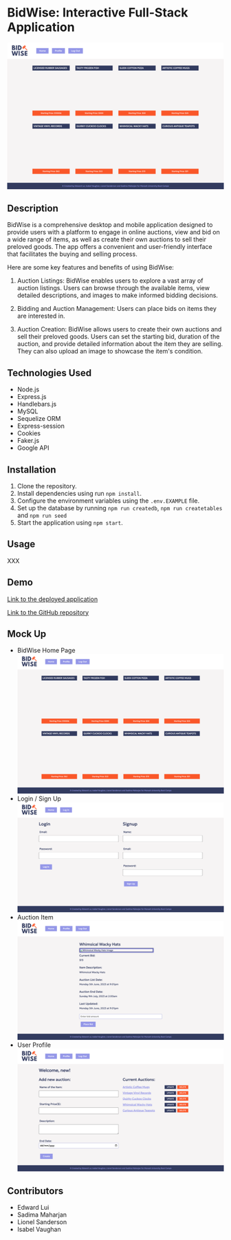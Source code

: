 # BidWise: Interactive Full-Stack Application

![Screenshot](./public/images/home_screenshot.png)

## Description

BidWise is a comprehensive desktop and mobile application designed to provide users with a platform to engage in online auctions, view and bid on a wide range of items, as well as create their own auctions to sell their preloved goods. The app offers a convenient and user-friendly interface that facilitates the buying and selling process.

Here are some key features and benefits of using BidWise:

1. Auction Listings: BidWise enables users to explore a vast array of auction listings. Users can browse through the available items, view detailed descriptions, and images to make informed bidding decisions.

2. Bidding and Auction Management: Users can place bids on items they are interested in.

3. Auction Creation: BidWise allows users to create their own auctions and sell their preloved goods. Users can set the starting bid, duration of the auction, and provide detailed information about the item they are selling. They can also upload an image to showcase the item's condition.

## Technologies Used

- Node.js
- Express.js
- Handlebars.js
- MySQL
- Sequelize ORM
- Express-session
- Cookies
- Faker.js
- Google API

## Installation

1. Clone the repository.
2. Install dependencies using run `npm install`.
3. Configure the environment variables using the `.env.EXAMPLE` file.
4. Set up the database by running `npm run createdb`, `npm run createtables` and `npm run seed`
5. Start the application using `npm start`.

## Usage

XXX

## Demo

[Link to the deployed application](https://your-app-url.com)

[Link to the GitHub repository](https://github.com/isabelkvaughan/BidWise)

## Mock Up

- BidWise Home Page
  ![Screenshot of application Home page](./public/images/home_screenshot.png)
- Login / Sign Up
  ![Screenshot of Login / Sign Up page](./public/images/login_screenshot.png)
- Auction Item
  ![Screenshot of single auction page](./public/images/auction_screenshot.png)
- User Profile
  ![Screenshot of user profile](./public/images/profile_screenshot.png)

## Contributors

- Edward Lui
- Sadima Maharjan
- Lionel Sanderson
- Isabel Vaughan
